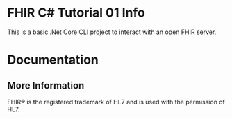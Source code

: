 # FHIR C# Tutorial 01 Info

This is a basic .Net Core CLI project to interact with an open FHIR server.

# Documentation

## More Information

FHIR&reg; is the registered trademark of HL7 and is used with the permission of HL7.
